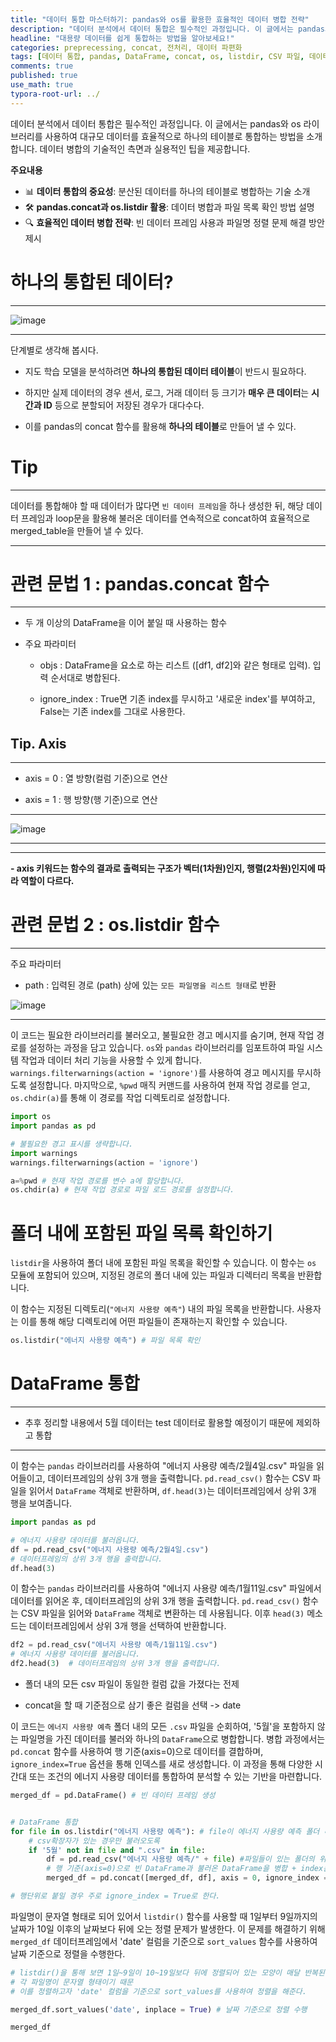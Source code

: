 ```yaml
---
title: "데이터 통합 마스터하기: pandas와 os를 활용한 효율적인 데이터 병합 전략"
description: "데이터 분석에서 데이터 통합은 필수적인 과정입니다. 이 글에서는 pandas와 os 라이브러리를 사용하여 대규모 데이터를 효율적으로 하나의 테이블로 통합하는 방법을 소개합니다. 데이터 병합의 기술적인 측면과 실용적인 팁을 제공합니다."
headline: "대용량 데이터를 쉽게 통합하는 방법을 알아보세요!"
categories: preprecessing, concat, 전처리, 데이터 파편화
tags: [데이터 통합, pandas, DataFrame, concat, os, listdir, CSV 파일, 데이터 병합, 데이터 프레임, 데이터 분석, 데이터 처리, 데이터 정렬, 빈 데이터 프레임, 파일 시스템, 경고 메시지]
comments: true
published: true
use_math: true
typora-root-url: ../
---
```


<head>
  <style>
    table.dataframe {
      white-space: normal;
      width: 100%;
      height: 240px;
      display: block;
      overflow: auto;
      font-family: Arial, sans-serif;
      font-size: 0.9rem;
      line-height: 20px;
      text-align: center;
      border: 0px !important;
    }

    table.dataframe th {
      text-align: center;
      font-weight: bold;
      padding: 8px;
    }

    table.dataframe td {
      text-align: center;
      padding: 8px;
    }

    table.dataframe tr:hover {
      background: #b8d1f3; 
    }

    .output_prompt {
      overflow: auto;
      font-size: 0.9rem;
      line-height: 1.45;
      border-radius: 0.3rem;
      -webkit-overflow-scrolling: touch;
      padding: 0.8rem;
      margin-top: 0;
      margin-bottom: 15px;
      font: 1rem Consolas, "Liberation Mono", Menlo, Courier, monospace;
      color: $code-text-color;
      border: solid 1px $border-color;
      border-radius: 0.3rem;
      word-break: normal;
      white-space: pre;
    }

  .dataframe tbody tr th:only-of-type {
      vertical-align: middle;
  }

  .dataframe tbody tr th {
      vertical-align: top;
  }

  .dataframe thead th {
      text-align: center !important;
      padding: 8px;
  }

  .page__content p {
      margin: 0 0 1.3rem !important;
  }

  .page__content li > p {
      margin: 0 0 0.6rem !important;
  }

  .page__content p > strong {
    font-size: 1.0rem !important;
  }

  </style>
</head>



데이터 분석에서 데이터 통합은 필수적인 과정입니다. 이 글에서는 pandas와 os 라이브러리를 사용하여 대규모 데이터를 효율적으로 하나의 테이블로 통합하는 방법을 소개합니다. 데이터 병합의 기술적인 측면과 실용적인 팁을 제공합니다.


**주요내용**
- 📊 **데이터 통합의 중요성**: 분산된 데이터를 하나의 테이블로 병합하는 기술 소개
- 🛠️ **pandas.concat과 os.listdir 활용**: 데이터 병합과 파일 목록 확인 방법 설명
- 🔍 **효율적인 데이터 병합 전략**: 빈 데이터 프레임 사용과 파일명 정렬 문제 해결 방안 제시

# 하나의 통합된 데이터?

---

![image](https://user-images.githubusercontent.com/74717033/134629591-b323bde0-ef43-46ca-9db5-3682a5b85700.png)

---

단계별로 생각해 봅시다.


- 지도 학습 모델을 분석하려면 **하나의 통합된 데이터 테이블**이 반드시 필요하다.

- 하지만 실제 데이터의 경우 센서, 로그, 거래 데이터 등 크기가 **매우 큰 데이터**는 **시간과 ID** 등으로 분할되어 저장된 경우가 대다수다.

- 이를 pandas의 concat 함수를 활용해 **하나의 테이블**로 만들어 낼 수 있다.


# Tip

---

데이터를 통합해야 할 때 데이터가 많다면 `빈 데이터 프레임`을 하나 생성한 뒤, 해당 데이터 프레임과 loop문을 활용해 불러온 데이터를 연속적으로 concat하여 효율적으로 merged_table을 만들어 낼 수 있다.

---


# 관련 문법 1 : pandas.concat 함수

---

- 두 개 이상의 DataFrame을 이어 붙일 때 사용하는 함수

- 주요 파라미터

    - objs : DataFrame을 요소로 하는 리스트 ([df1, df2]와 같은 형태로 입력). 입력 순서대로 병합된다.

    - ignore_index : True면 기존 index를 무시하고 '새로운 index'를 부여하고, False는 기존 index를 그대로 사용한다.

       




## Tip. Axis

---

- axis = 0 : 열 방향(컬럼 기준)으로 연산

- axis = 1 : 행 방향(행 기준)으로 연산

---

![image](https://user-images.githubusercontent.com/74717033/134629630-53856458-120b-42f1-9c8e-dc33727a2a55.png)

---

---


**- axis 키워드는 함수의 결과로 출력되는 구조가 벡터(1차원)인지, 행렬(2차원)인지에 따라 역할이 다르다.**


# 관련 문법 2 : os.listdir 함수

---

주요 파라미터

- path : 입력된 경로 (path) 상에 있는 `모든 파일명을 리스트 형태`로 반환



![image](https://user-images.githubusercontent.com/74717033/134629665-9dab8a82-db0e-43f2-a165-4a34baeeed1b.png)

---


이 코드는 필요한 라이브러리를 불러오고, 불필요한 경고 메시지를 숨기며, 현재 작업 경로를 설정하는 과정을 담고 있습니다. `os`와 `pandas` 라이브러리를 임포트하여 파일 시스템 작업과 데이터 처리 기능을 사용할 수 있게 합니다. `warnings.filterwarnings(action = 'ignore')`를 사용하여 경고 메시지를 무시하도록 설정합니다. 마지막으로, `%pwd` 매직 커맨드를 사용하여 현재 작업 경로를 얻고, `os.chdir(a)`를 통해 이 경로를 작업 디렉토리로 설정합니다.



```python
import os
import pandas as pd

# 불필요한 경고 표시를 생략합니다.
import warnings
warnings.filterwarnings(action = 'ignore')

a=%pwd # 현재 작업 경로를 변수 a에 할당합니다.
os.chdir(a) # 현재 작업 경로로 파일 로드 경로를 설정합니다.
```

# 폴더 내에 포함된 파일 목록 확인하기

`listdir`을 사용하여 폴더 내에 포함된 파일 목록을 확인할 수 있습니다. 이 함수는 `os` 모듈에 포함되어 있으며, 지정된 경로의 폴더 내에 있는 파일과 디렉터리 목록을 반환합니다.


이 함수는 지정된 디렉토리(``"에너지 사용량 예측"``) 내의 파일 목록을 반환합니다. 사용자는 이를 통해 해당 디렉토리에 어떤 파일들이 존재하는지 확인할 수 있습니다.



```python
os.listdir("에너지 사용량 예측") # 파일 목록 확인
```

# DataFrame 통합

---

- 추후 정리할 내용에서 5월 데이터는 test 데이터로 활용할 예정이기 때문에 제외하고 통합

---


이 함수는 `pandas` 라이브러리를 사용하여 "에너지 사용량 예측/2월4일.csv" 파일을 읽어들이고, 데이터프레임의 상위 3개 행을 출력합니다. `pd.read_csv()` 함수는 CSV 파일을 읽어서 `DataFrame` 객체로 반환하며, `df.head(3)`는 데이터프레임에서 상위 3개 행을 보여줍니다.



```python
import pandas as pd

# 에너지 사용량 데이터를 불러옵니다.
df = pd.read_csv("에너지 사용량 예측/2월4일.csv")
# 데이터프레임의 상위 3개 행을 출력합니다.
df.head(3)
```

이 함수는 `pandas` 라이브러리를 사용하여 "에너지 사용량 예측/1월11일.csv" 파일에서 데이터를 읽어온 후, 데이터프레임의 상위 3개 행을 출력합니다. `pd.read_csv()` 함수는 CSV 파일을 읽어와 `DataFrame` 객체로 변환하는 데 사용됩니다. 이후 `head(3)` 메소드는 데이터프레임에서 상위 3개 행을 선택하여 반환합니다.



```python
df2 = pd.read_csv("에너지 사용량 예측/1월11일.csv")
# 에너지 사용량 데이터를 불러옵니다.
df2.head(3)  # 데이터프레임의 상위 3개 행을 출력합니다.
```

- 폴더 내의 모든 csv 파일이 동일한 컬럼 값을 가졌다는 전제

- concat을 할 때 기준점으로 삼기 좋은 컬럼을 선택 -> date


이 코드는 `에너지 사용량 예측` 폴더 내의 모든 `.csv` 파일을 순회하여, '5월'을 포함하지 않는 파일명을 가진 데이터를 불러와 하나의 `DataFrame`으로 병합합니다. 병합 과정에서는 `pd.concat` 함수를 사용하여 행 기준(axis=0)으로 데이터를 결합하며, `ignore_index=True` 옵션을 통해 인덱스를 새로 생성합니다. 이 과정을 통해 다양한 시간대 또는 조건의 에너지 사용량 데이터를 통합하여 분석할 수 있는 기반을 마련합니다.



```python
merged_df = pd.DataFrame() # 빈 데이터 프레임 생성


# DataFrame 통합
for file in os.listdir("에너지 사용량 예측"): # file이 에너지 사용량 예측 폴더 내에 있는 파일명을 순회
    # csv확장자가 있는 경우만 불러오도록 
    if '5월' not in file and ".csv" in file:  
        df = pd.read_csv("에너지 사용량 예측/" + file) #파일들이 있는 폴더의 위치를 명시해준다.
        # 행 기준(axis=0)으로 빈 DataFrame과 불러온 DataFrame을 병합 + index는 새로 생성
        merged_df = pd.concat([merged_df, df], axis = 0, ignore_index = True)

# 행단위로 붙일 경우 주로 ignore_index = True로 한다.
```

파일명이 문자열 형태로 되어 있어서 `listdir()` 함수를 사용할 때 1일부터 9일까지의 날짜가 10일 이후의 날짜보다 뒤에 오는 정렬 문제가 발생한다. 이 문제를 해결하기 위해 `merged_df` 데이터프레임에서 'date' 컬럼을 기준으로 `sort_values` 함수를 사용하여 날짜 기준으로 정렬을 수행한다.



```python
# listdir()을 통해 보면 1일~9일이 10~19일보다 뒤에 정렬되어 있는 모양이 매달 반복된다.
# 각 파일명이 문자열 형태이기 때문
# 이를 정렬하고자 'date' 컬럼을 기준으로 sort_values를 사용하여 정렬을 해준다.

merged_df.sort_values('date', inplace = True) # 날짜 기준으로 정렬 수행

merged_df
```
